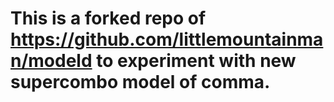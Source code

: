 # This is a forked repo of https://github.com/littlemountainman/modeld to experiment with new supercombo model of comma. 
